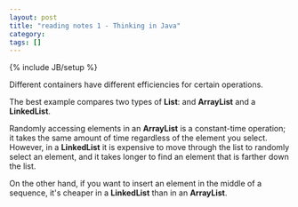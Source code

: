 ```yaml
---
layout: post
title: "reading notes 1 - Thinking in Java"
category: 
tags: []
---
```

{% include JB/setup %}

Different containers have different efficiencies for certain operations.

The best example compares two types of <strong>List</strong>: and <strong>ArrayList</strong> and a <strong>LinkedList</strong>.

Randomly accessing elements in an <strong>ArrayList</strong> is a constant-time operation; it takes the same amount of time regardless of the element you select. However, in a <strong>LinkedList</strong> it is expensive to move through the list to randomly select an element, and it takes longer to find an element that is farther down the list.

On the other hand, if you want to insert an element in the middle of a sequence, it's cheaper in a <strong>LinkedList</strong> than in an <strong>ArrayList</strong>.